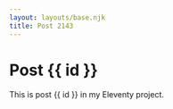 ```yaml
---
layout: layouts/base.njk
title: Post 2143
---
```


# Post {{ id }}

This is post {{ id }} in my Eleventy project.
